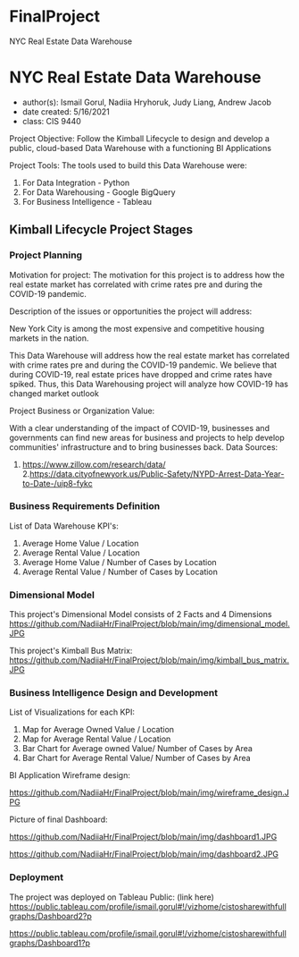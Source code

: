 # FinalProject
NYC Real Estate Data Warehouse
# NYC Real Estate Data Warehouse
- author(s): Ismail Gorul, Nadiia Hryhoruk, Judy Liang, Andrew Jacob
- date created: 5/16/2021
- class: CIS 9440
 
Project Objective: Follow the Kimball Lifecycle to design and develop a public, cloud-based Data Warehouse with a functioning BI Applications
 
Project Tools:
The tools used to build this Data Warehouse were:
1. For Data Integration - Python
2. For Data Warehousing - Google BigQuery
3. For Business Intelligence - Tableau
 
## Kimball Lifecycle Project Stages
 
### Project Planning
 
Motivation for project:
The motivation for this project is to address how the real estate market has correlated with crime rates pre and during the COVID-19 pandemic.
 
Description of the issues or opportunities the project will address:
 
New York City is among the most expensive and competitive housing markets in the nation.
 
This Data Warehouse will address how the real estate market has correlated with crime rates pre and during the COVID-19 pandemic. We believe that during COVID-19, real estate prices have dropped and crime rates have spiked.
Thus, this Data Warehousing project will analyze how COVID-19 has changed market outlook
 
Project Business or Organization Value:
 
With a clear understanding of the impact of COVID-19, businesses and governments can find new areas for business and projects to help develop communities' infrastructure and to bring businesses back.
Data Sources:
1. https://www.zillow.com/research/data/
2.https://data.cityofnewyork.us/Public-Safety/NYPD-Arrest-Data-Year-to-Date-/uip8-fykc
 
### Business Requirements Definition
 
List of Data Warehouse KPI's:
1. Average Home Value / Location
2. Average Rental Value / Location
3. Average Home Value / Number of Cases by Location
4. Average Rental Value / Number of Cases by Location

### Dimensional Model
 
This project's Dimensional Model consists of 2 Facts and 4 Dimensions
https://github.com/NadiiaHr/FinalProject/blob/main/img/dimensional_model.JPG

This project's Kimball Bus Matrix:
https://github.com/NadiiaHr/FinalProject/blob/main/img/kimball_bus_matrix.JPG

### Business Intelligence Design and Development
 
List of Visualizations for each KPI:
1. Map for Average Owned Value / Location
2. Map for Average Rental Value / Location 
3. Bar Chart for Average owned Value/ Number of Cases  by Area
4. Bar Chart for Average Rental Value/ Number of Cases  by Area 


BI Application Wireframe design:
 
https://github.com/NadiiaHr/FinalProject/blob/main/img/wireframe_design.JPG

Picture of final Dashboard:
 
https://github.com/NadiiaHr/FinalProject/blob/main/img/dashboard1.JPG

https://github.com/NadiiaHr/FinalProject/blob/main/img/dashboard2.JPG

### Deployment
 
The project was deployed on Tableau Public: (link here)
https://public.tableau.com/profile/ismail.gorul#!/vizhome/cistosharewithfullgraphs/Dashboard2?p
						
https://public.tableau.com/profile/ismail.gorul#!/vizhome/cistosharewithfullgraphs/Dashboard1?p

